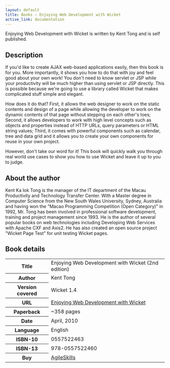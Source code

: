 ```yaml
---
layout: default
title: Books — Enjoying Web Development with Wicket
active_link: documentation
---
```


Enjoying Web Development with Wicket is written by Kent Tong and is self
published.

## Description ##

If you'd like to create AJAX web-based applications easily, then this book is
for you. More importantly, it shows you how to do that with joy and feel good
about your own work! You don't need to know servlet or JSP while your
productivity will be much higher than using servlet or JSP directly. This is
possible because we're going to use a library called Wicket that makes
complicated stuff simple and elegant.

How does it do that? First, it allows the web designer to work on the static
contents and design of a page while allowing the developer to work on the
dynamic contents of that page without stepping on each other's toes; Second,
it allows developers to work with high level concepts such as objects and
properties instead of HTTP URLs, query parameters or HTML string values;
Third, it comes with powerful components such as calendar, tree and data grid
and it allows you to create your own components for reuse in your own project.

However, don't take our word for it! This book will quickly walk you through
real world use cases to show you how to use Wicket and leave it up to you to
judge.

## About the author ##

Kent Ka Iok Tong is the manager of the IT department of the Macau Productivity
and Technology Transfer Center. With a Master degree in Computer Science from
the New South Wales University, Sydney, Australia and having won the "Macao
Programming Competition (Open Category)" in 1992, Mr. Tong has been involved
in professional software development, training and project management since
1993. He is the author of several popular books on web technologies including 
Developing Web Services with Apache CXF and Axis2. He has also created an open
source project "Wicket Page Test" for unit testing Wicket pages.

## Book details ##

<table>
	<tr>
		<th>Title</th>
		<td>Enjoying Web Development with Wicket (2nd edition)</td>
	</tr>
	<tr>
		<th>Author</th>
		<td>Kent Tong</td>
	</tr>
	<tr>
		<th>Version covered</th>
		<td>Wicket 1.4</td>
	</tr>
	<tr>
		<th>URL</th>
		<td><a href="http://www.agileskills2.org/EWDW/">Enjoying Web Development with Wicket</a></td>
	</tr>
	<tr>
		<th>Paperback</th>
		<td>~358 pages</td>
	</tr>
	<tr>
		<th>Date</th>
		<td>April, 2010</td>
	</tr>
	<tr>
		<th>Language</th>
		<td>English</td>
	</tr>
	<tr>
		<th>ISBN-10</th>
		<td>0557522463</td>
	</tr>
	<tr>
		<th>ISBN-13</th>
		<td>978-0557522460</td>
	</tr>
	<tr>
		<th>Buy</th>
		<td><a href="http://www.agileskills2.org/EWDW/">AgileSkills</a></td>
	</tr>
</table>
		

